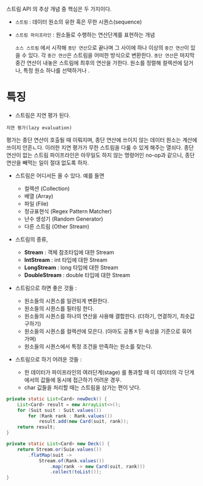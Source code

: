 
스트림 API 의 추상 개념 중 핵심은 두 가지이다. 

- `스트림` : 데이터 원소의 유한 혹은 무한 시퀀스(sequence)
- `스트림 파이프라인` : 원소들로 수행하는 연산단계를 표현하는 개념

  `소스 스트림` 에서 시작해 `종단 연산`으로 끝나며 그 사이에 하나 이상의 `중간 연산`이 있을 수 있다. 각 `중간 연산`은 스트림을 어떠한 방식으로 변환한다. `종단 연산`은 마지막 중간 연산이 내놓은 스트림에 최후의 연산을 가한다. 원소를 정렬해 컬렉션에 담거나, 특정 원소 하나를 선택하거나 .

# 특징

- 스트림은 지연 평가 된다.

`지연 평가(lazy evaluation)`

평가는 종단 연산이 호출될 때 이뤄지며, 종단 연산에 쓰이지 않는 데이터 원소는 계산에 쓰이지 안흔ㄴ다. 이러한 지연 평가가 무한 스트림을 다룰 수 있게 해주는 열쇠다. 종단 연산이 없는 스트림 파이프라인은 아무일도 하지 않는 명령어인 no-op과 같으니, 종단 연산을 빼먹는 일이 절대 없도록 하자.

- 스트림은 어디서든 올 수 있다. 예를 들면
    - 컬렉션 (Collection)
    - 배열 (Array)
    - 파일 (File)
    - 정규표현식 (Regex Pattern Matcher)
    - 난수 생성기 (Random Generator)
    - 다른 스트림 (Other Stream)

- 스트림의 종류,
    - **Stream** : 객체 참조타입에 대한 Stream
    - **IntStream** : int 타입에 대한 Stream
    - **LongStream** : long 타입에 대한 Stream
    - **DoubleStream** : double 타입에 대한 Stream
    
- 스트림으로 하면 좋은 것들 :
    - 원소들의 시퀀스를 일관되게 변환한다.
    - 원소들의 시퀀스를 필터링 한다.
    - 원소들의 시퀀스를 하나의 연산을 사용해 결합한다. (더하기, 연결하기, 최솟값 구하기)
    - 원소들의 시퀀스를 컬렉션에 모은다. (아마도 공통ㅈ된 속성을 기준으로 묶어 가며)
    - 원소들의 시퀀스에서 특정 조건을 만족하는 원소를 찾는다.
    
- 스트림으로 하기 어려운 것들 :
    - 한 데이터가 파이프라인의 여러단계(stage) 를 통과할 때 이 데이터의 각 단게에서의 값들에 동시에 접근하기 어려운 경우.
    - char 값들을 처리할 때는 스트림을 삼가는 편이 낫다.

```java
private static List<Card> newDeck() {
	List<Card> result = new ArrayList<>();
	for (Suit suit : Suit.values())
		for (Rank rank : Rank.values())
			result.add(new Card(suit, rank)); 
	return result;
} 
```

```java
private static List<Card> new Deck() {
	return Stream.or(Suie.values())
		.flatMap(suit -> 
			Stream.of(Rank.values())
				.map(rank -> new Card(suit, rank)))
				.collect(toList());
}

```
